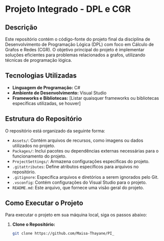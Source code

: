 # Projeto Integrado - DPL e CGR

## Descrição

Este repositório contém o código-fonte do projeto final da disciplina de Desenvolvimento de Programação Lógica (DPL) com foco em Cálculo de Grafos e Redes (CGR). O objetivo principal do projeto é implementar soluções eficientes para problemas relacionados a grafos, utilizando técnicas de programação lógica.

## Tecnologias Utilizadas

- **Linguagem de Programação:** C#
- **Ambiente de Desenvolvimento:** Visual Studio
- **Frameworks e Bibliotecas:** [Listar quaisquer frameworks ou bibliotecas específicas utilizadas, se houver]

## Estrutura do Repositório

O repositório está organizado da seguinte forma:

- `Assets/`: Contém arquivos de recursos, como imagens ou dados utilizados no projeto.
- `Packages/`: Inclui pacotes ou dependências externas necessárias para o funcionamento do projeto.
- `ProjectSettings/`: Armazena configurações específicas do projeto.
- `.gitattributes`: Define atributos específicos para arquivos no repositório.
- `.gitignore`: Especifica arquivos e diretórios a serem ignorados pelo Git.
- `.vsconfig`: Contém configurações do Visual Studio para o projeto.
- `README.md`: Este arquivo, que fornece uma visão geral do projeto.

## Como Executar o Projeto

Para executar o projeto em sua máquina local, siga os passos abaixo:

1. **Clone o Repositório:**
   ```bash
   git clone https://github.com/Maisa-Thayane/PI_
